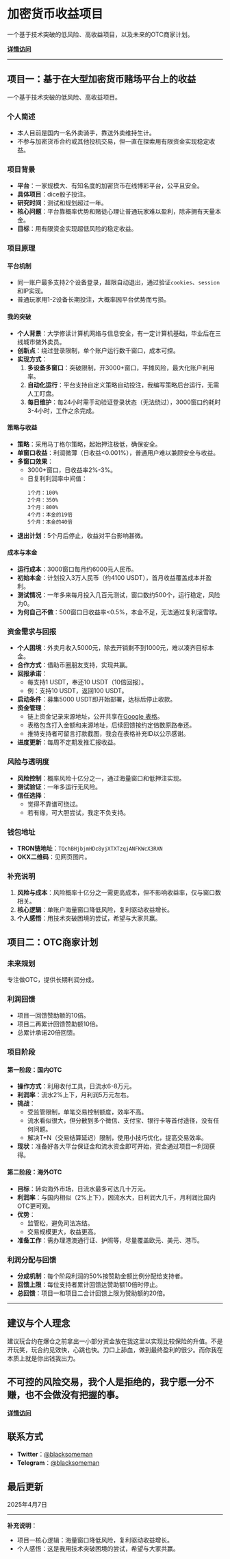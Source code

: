 # 加密货币收益项目

一个基于技术突破的低风险、高收益项目，以及未来的OTC商家计划。

**[详情访问](https://blacksomeman.github.io/getfreedom/)**

---

## 项目一：基于在大型加密货币赌场平台上的收益

一个基于技术突破的低风险、高收益项目。

### 个人简述
- 本人目前是国内一名外卖骑手，靠送外卖维持生计。
- 不参与加密货币合约或其他投机交易，但一直在探索用有限资金实现稳定收益。

### 项目背景
- **平台**：一家规模大、有知名度的加密货币在线博彩平台，公平且安全。
- **具体项目**：dice骰子投注。
- **研究时间**：测试和规划超过一年。
- **核心问题**：平台靠概率优势和赌徒心理让普通玩家难以盈利，除非拥有天量本金。
- **目标**：用有限资金实现超低风险的稳定收益。

### 项目原理
#### 平台机制
- 同一账户最多支持2个设备登录，超限自动退出，通过验证`cookies`、`session`和IP实现。
- 普通玩家用1-2设备长期投注，大概率因平台优势而亏损。

#### 我的突破
- **个人背景**：大学修读计算机网络与信息安全，有一定计算机基础，毕业后在三线城市做外卖员。
- **创新点**：绕过登录限制，单个账户运行数千窗口，成本可控。
- **实现方式**：
  1. **多设备多窗口**：突破限制，开3000+窗口，平摊风险，最大化账户利用率。
  2. **自动化运行**：平台支持自定义策略自动投注，我编写策略后台运行，无需人工盯盘。
  3. **每日维护**：每24小时需手动验证登录状态（无法绕过），3000窗口约耗时3-4小时，工作之余完成。

#### 策略与收益
- **策略**：采用马丁格尔策略，起始押注极低，确保安全。
- **单窗口收益**：利润微薄（日收益<0.001%），普通用户难以兼顾安全与收益。
- **多窗口效果**：
  - 3000+窗口，日收益率2%-3%。
  - 日复利利润率中间值：
    ```
    1个月：100%
    2个月：350%
    3个月：800%
    4个月：本金的19倍
    5个月：本金的40倍
    ```
- **退出计划**：5个月后停止，收益对平台影响甚微。

#### 成本与本金
- **运行成本**：3000窗口每月约6000元人民币。
- **初始本金**：计划投入3万人民币（约4100 USDT），首月收益覆盖成本并盈利。
- **测试情况**：一年多来每月投入几百元测试，窗口数约500个，运行稳定，风险为0。
- **为何自己不做**：500窗口日收益率<0.5%，本金不足，无法通过复利滚雪球。

### 资金需求与回报
- **个人困境**：外卖月收入5000元，除去开销剩不到1000元，难以凑齐目标本金。
- **合作方式**：借助币圈朋友支持，实现共赢。
- **回报承诺**：
  - 每支持1 USDT，奉还10 USDT（10倍回报）。
  - 例：支持10 USDT，返回100 USDT。
- **启动条件**：募集5000 USDT即开始部署，达标后停止收款。
- **资金管理**：
  - 链上资金记录来源地址，公开共享在[Google 表格](https://docs.google.com/spreadsheets/d/1LkvwOum6_SeDzuEZRoUz7QCWjHerMaS2uSm5ufn9lCk)。
  - 表格包含打入金额和来源地址，后续回馈按约定倍数原路奉还。
  - 推特支持者可留言打款截图，我会在表格补充ID以公示感谢。
- **进度更新**：每周不定期发推汇报收益。

### 风险与透明度
- **风险控制**：概率风险十亿分之一，通过海量窗口和低押注实现。
- **测试验证**：一年多运行无风险。
- **信任选择**：
  - 觉得不靠谱可绕过。
  - 若有缘，可大胆尝试，我定不负支持。

### 钱包地址
- **TRON链地址**：`TQchBHjbjmHDc8yjXTXTzqjANFKWcX3RXN`
- **OKX二维码**：见网页图片。

### 补充说明
1. **风险与成本**：风险概率十亿分之一需更高成本，但不影响收益率，仅与窗口数相关。
2. **核心逻辑**：单账户海量窗口降低风险，复利驱动收益增长。
3. **个人感悟**：用技术突破困境的尝试，希望与大家共赢。


## 项目二：OTC商家计划

### 未来规划
专注做OTC，提供长期利润分成。

### 利润回馈
- 项目一回馈赞助额的10倍。
- 项目二再累计回馈赞助额10倍。
- 总累计承诺20倍回馈。

### 项目阶段
#### 第一阶段：国内OTC
- **操作方式**：利用收付工具，日流水6-8万元。
- **利润率**：流水2%上下，月利润5万元左右。
- **挑战**：
  - 受监管限制，单笔交易控制额度，效率不高。
  - 流水看似很大，但分散到多个微信、支付宝、银行卡等首付途径，没有任何问题。
  - 解决T+N（交易结算延迟）限制，使用小技巧优化，提高交易效率。
- **现状**：准备好各大平台保证金和流水资金即可开始，资金通过项目一利润获得。

#### 第二阶段：海外OTC
- **目标**：转向海外市场，日流水最多可达几十万元。
- **利润率**：与国内相似（2%上下），因流水大，日利润大几千，月利润比国内OTC更可观。
- **优势**：
  - 监管松，避免司法冻结。
  - 交易规模更大，收益更高。
- **准备工作**：需办理港澳通行证、护照等，尽量覆盖欧元、美元、港币。

### 利润分配与回馈
- **分成机制**：每个阶段利润的50%按赞助金额比例分配给支持者。
- **回馈上限**：每位支持者累计回馈达赞助额10倍时停止。
- **总回馈**：项目一和项目二合计回馈上限为赞助额的20倍。

---
## 建议与个人理念
建议玩合约在爆仓之前拿出一小部分资金放在我这里以实现比较保险的升值。不是开玩笑，玩合约见效快，心跳也快。刀口上舔血，做到最终盈利的很少。而你我在本质上就是你出钱我出力。

不可控的风险交易，我个人是拒绝的，我宁愿一分不赚，也不会做没有把握的事。
---

**[详情访问](https://blacksomeman.github.io/getfreedom/)**

## 联系方式
- **Twitter**：[@blacksomeman](https://x.com/blacksomeman)
- **Telegram**：[@blacksomeman](https://t.me/blacksomeman)

## 最后更新
2025年4月7日

---

**补充说明**：
- 项目一核心逻辑：海量窗口降低风险，复利驱动收益增长。
- 个人感悟：这是我用技术突破困境的尝试，希望与大家共赢。
